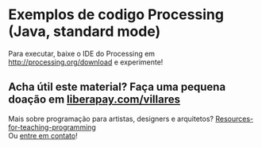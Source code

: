 # Exemplos de codigo Processing (Java, standard mode)

Para executar, baixe o IDE do Processing em http://processing.org/download e experimente!

## Acha útil este material? Faça uma pequena doação em [liberapay.com/villares](https://liberapay.com/villares)

Mais sobre programação para artistas, designers e arquitetos? [Resources-for-teaching-programming](https://github.com/villares/Resources-for-teaching-programming)<br>
Ou [entre em contato](https://abav.lugaralgum.com/contato)!
